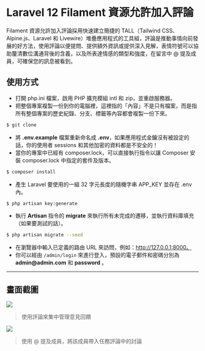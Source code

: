 # Laravel 12 Filament 資源允許加入評論

Filament 資源允許加入評論採用快速建立簡捷的 TALL（Tailwind CSS、Alpine.js、Laravel 和 Livewire）堆疊應用程式的工具組，評論是推動事情向前發展的好方法，使用評論以便提問、提供額外資訊或提供深入見解，表情符號可以協助釐清數位溝通背後的含義，以及所表達情感的類型和強度，在留言中 @ 提及成員，可確保您的訊息被看到。 

## 使用方式
- 打開 php.ini 檔案，啟用 PHP 擴充模組 intl 和 zip，並重啟服務器。
- 把整個專案複製一份到你的電腦裡，這裡指的「內容」不是只有檔案，而是指所有整個專案的歷史紀錄、分支、標籤等內容都會複製一份下來。
```sh
$ git clone
```
- 將 __.env.example__ 檔案重新命名成 __.env__，如果應用程式金鑰沒有被設定的話，你的使用者 sessions 和其他加密的資料都是不安全的！
- 當你的專案中已經有 composer.lock，可以直接執行指令以讓 Composer 安裝 composer.lock 中指定的套件及版本。
```sh
$ composer install
```
- 產生 Laravel 要使用的一組 32 字元長度的隨機字串 APP_KEY 並存在 .env 內。
```sh
$ php artisan key:generate
```
- 執行 __Artisan__ 指令的 __migrate__ 來執行所有未完成的遷移，並執行資料庫填充（如果要測試的話）。
```sh
$ php artisan migrate --seed
```
- 在瀏覽器中輸入已定義的路由 URL 來訪問，例如：http://127.0.0.1:8000。
- 你可以經由 `/admin/login` 來進行登入，預設的電子郵件和密碼分別為 __admin@admin.com__ 和 __password__ 。

----

## 畫面截圖
![](https://i.imgur.com/hYbwWyt.png)
> 使用評論來集中管理意見回饋

![](https://i.imgur.com/oduzIoi.png)
> 使用 @ 提及成員，將該成員帶入任務評論中的討論
